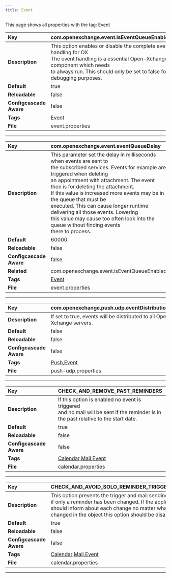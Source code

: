```yaml
---
title: Event
---
```


This page shows all properties with the tag: Event

| __Key__ | com.openexchange.event.isEventQueueEnabled |
|:----------------|:--------|
| __Description__ | This option enables or disable the complete event handling for OX<br>The event handling is a essential Open-Xchange component which needs<br>to always run. This should only be set to false for debugging purposes.<br> |
| __Default__ | true |
| __Reloadable__ | false |
| __Configcascade Aware__ | false |
| __Tags__ | <a href="https://documentation.open-xchange.com/latest/middleware/configuration/tags/Event.html">Event</a> |
| __File__ | event.properties |

---
| __Key__ | com.openexchange.event.eventQueueDelay |
|:----------------|:--------|
| __Description__ | This parameter set the delay in milliseconds when events are sent to <br>the subscribed services. Events for example are triggered when deleting<br>an appointment with attachment. The event then is for deleting the attachment.<br>If this value is increased more events may be in the queue that must be<br>executed. This can cause longer runtime delivering all those events. Lowering<br>this value may cause too often look into the queue without finding events<br>there to process.<br> |
| __Default__ | 60000 |
| __Reloadable__ | false |
| __Configcascade Aware__ | false |
| __Related__ | com.openexchange.event.isEventQueueEnabled |
| __Tags__ | <a href="https://documentation.open-xchange.com/latest/middleware/configuration/tags/Event.html">Event</a> |
| __File__ | event.properties |

---
| __Key__ | com.openexchange.push.udp.eventDistributionEnabled |
|:----------------|:--------|
| __Description__ | If set to true, events will be distributed to all Open-Xchange servers.<br> |
| __Default__ | false |
| __Reloadable__ | false |
| __Configcascade Aware__ | false |
| __Tags__ | <a href="https://documentation.open-xchange.com/latest/middleware/configuration/tags/Push.html">Push</a>,<a href="https://documentation.open-xchange.com/latest/middleware/configuration/tags/Event.html">Event</a> |
| __File__ | push-udp.properties |

---
| __Key__ | CHECK_AND_REMOVE_PAST_REMINDERS |
|:----------------|:--------|
| __Description__ | If this option is enabled no event is triggered<br>and no mail will be sent if the reminder is in<br>the past relative to the start date.<br> |
| __Default__ | true |
| __Reloadable__ | false |
| __Configcascade Aware__ | false |
| __Tags__ | <a href="https://documentation.open-xchange.com/latest/middleware/configuration/tags/Calendar.html">Calendar</a>,<a href="https://documentation.open-xchange.com/latest/middleware/configuration/tags/Mail.html">Mail</a>,<a href="https://documentation.open-xchange.com/latest/middleware/configuration/tags/Event.html">Event</a> |
| __File__ | calendar.properties |

---
| __Key__ | CHECK_AND_AVOID_SOLO_REMINDER_TRIGGER_EVENTS |
|:----------------|:--------|
| __Description__ | This option prevents the trigger and mail sending<br>if only a reminder has been changed. If the application<br>should inform about each change no matter what has been<br>changed in the object this option should be disabled.<br> |
| __Default__ | true |
| __Reloadable__ | false |
| __Configcascade Aware__ | false |
| __Tags__ | <a href="https://documentation.open-xchange.com/latest/middleware/configuration/tags/Calendar.html">Calendar</a>,<a href="https://documentation.open-xchange.com/latest/middleware/configuration/tags/Mail.html">Mail</a>,<a href="https://documentation.open-xchange.com/latest/middleware/configuration/tags/Event.html">Event</a> |
| __File__ | calendar.properties |

---
